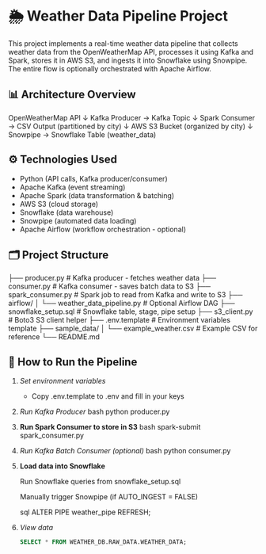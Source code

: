 # 🌦️ Weather Data Pipeline Project

This project implements a real-time weather data pipeline that collects weather data from the OpenWeatherMap API, processes it using Kafka and Spark, stores it in AWS S3, and ingests it into Snowflake using Snowpipe. The entire flow is optionally orchestrated with Apache Airflow.

## 📊 Architecture Overview

OpenWeatherMap API
↓
Kafka Producer → Kafka Topic
↓
Spark Consumer → CSV Output (partitioned by city)
↓
AWS S3 Bucket (organized by city)
↓
Snowpipe → Snowflake Table (weather_data)

## ⚙️ Technologies Used

- Python (API calls, Kafka producer/consumer)
- Apache Kafka (event streaming)
- Apache Spark (data transformation & batching)
- AWS S3 (cloud storage)
- Snowflake (data warehouse)
- Snowpipe (automated data loading)
- Apache Airflow (workflow orchestration - optional)

## 🗂️ Project Structure

├── producer.py # Kafka producer - fetches weather data
├── consumer.py # Kafka consumer - saves batch data to S3
├── spark_consumer.py # Spark job to read from Kafka and write to S3
├── airflow/
│ └── weather_data_pipeline.py # Optional Airflow DAG
├── snowflake_setup.sql # Snowflake table, stage, pipe setup
├── s3_client.py # Boto3 S3 client helper
├── .env.template # Environment variables template
├── sample_data/
│ └── example_weather.csv # Example CSV for reference
└── README.md

## 🚀 How to Run the Pipeline

1. *Set environment variables*
   - Copy .env.template to .env and fill in your keys

2. *Run Kafka Producer*
   bash
   python producer.py

3. **Run Spark Consumer to store in S3**
    bash
    spark-submit spark_consumer.py

4. *Run Kafka Batch Consumer (optional)*
    bash
    python consumer.py

5. **Load data into Snowflake**

    Run Snowflake queries from snowflake_setup.sql

    Manually trigger Snowpipe (if AUTO_INGEST = FALSE)

    sql
    ALTER PIPE weather_pipe REFRESH;

6. *View data*
    ```sql
    SELECT * FROM WEATHER_DB.RAW_DATA.WEATHER_DATA;